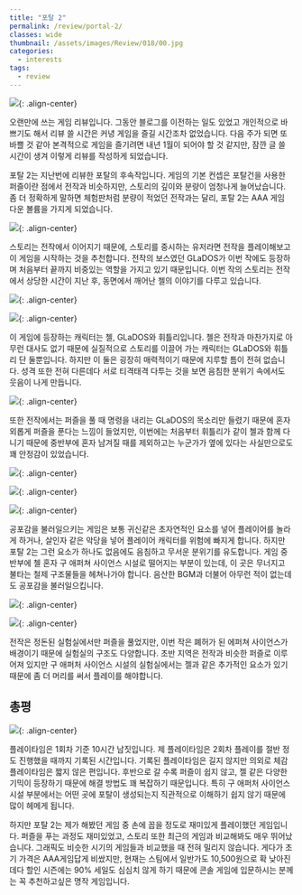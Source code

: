 ```yaml
---
title: "포탈 2"
permalink: /review/portal-2/
classes: wide
thumbnail: /assets/images/Review/018/00.jpg
categories:
  - interests
tags:
  - review
---
```


![](/assets/images/Review/018/00.jpg){: .align-center}

오랜만에 쓰는 게임 리뷰입니다. 그동안 블로그를 이전하는 일도 있었고 개인적으로 바쁘기도 해서 리뷰 쓸 시간은 커녕 게임을 즐길 시간조차 없었습니다. 다음 주가 되면 또 바쁠 것 같아 본격적으로 게임을 즐기려면 내년 1월이 되어야 할 것 같지만, 잠깐 글 쓸 시간이 생겨 이렇게 리뷰를 작성하게 되었습니다.

포탈 2는 지난번에 리뷰한 포탈의 후속작입니다. 게임의 기본 컨셉은 포탈건을 사용한 퍼즐이란 점에서 전작과 비슷하지만, 스토리의 깊이와 분량이 엄청나게 늘어났습니다. 좀 더 정확하게 말하면 체험판처럼 분량이 적었던 전작과는 달리, 포탈 2는 AAA 게임 다운 볼륨을 가지게 되었습니다.

![](/assets/images/Review/018/01.jpg){: .align-center}

스토리는 전작에서 이어지기 때문에, 스토리를 중시하는 유저라면 전작을 플레이해보고 이 게임을 시작하는 것을 추천합니다. 전작의 보스였던 GLaDOS가 이번 작에도 등장하며 처음부터 끝까지 비중있는 역할을 가지고 있기 때문입니다. 이번 작의 스토리는 전작에서 상당한 시간이 지난 후, 동면에서 깨어난 첼의 이야기를 다루고 있습니다.

![](/assets/images/Review/018/02.jpg){: .align-center}

![](/assets/images/Review/018/03.jpg){: .align-center}

이 게임에 등장하는 캐릭터는 첼, GLaDOS와 휘틀리입니다. 첼은 전작과 마찬가지로 아무런 대사도 없기 때문에 실질적으로 스토리를 이끌어 가는 캐릭터는 GLaDOS와 휘틀리 단 둘뿐입니다. 하지만 이 둘은 굉장히 매력적이기 때문에 지루할 틈이 전혀 없습니다. 성격 또한 전혀 다른데다 서로 티격태격 다투는 것을 보면 음침한 분위기 속에서도 웃음이 나게 만듭니다.

![](/assets/images/Review/018/04.jpg){: .align-center}

또한 전작에서는 퍼즐을 풀 때 명령을 내리는 GLaDOS의 목소리만 들렸기 때문에 혼자 외롭게 퍼즐을 푼다는 느낌이 들었지만, 이번에는 처음부터 휘틀리가 같이 첼과 함께 다니기 때문에 중반부에 혼자 남겨질 때를 제외하고는 누군가가 옆에 있다는 사실만으로도 꽤 안정감이 있었습니다.

![](/assets/images/Review/018/05.jpg){: .align-center}

![](/assets/images/Review/018/06.jpg){: .align-center}

![](/assets/images/Review/018/07.jpg){: .align-center}

공포감을 불러일으키는 게임은 보통 귀신같은 초자연적인 요소를 넣어 플레이어를 놀라게 하거나, 살인자 같은 악당을 넣어 플레이어 캐릭터를 위험에 빠지게 합니다. 하지만 포탈 2는 그런 요소가 하나도 없음에도 음침하고 무서운 분위기를 유도합니다. 게임 중반부에 첼 혼자 구 애퍼쳐 사이언스 시설로 떨어지는 부분이 있는데, 이 곳은 무너지고 불타는 철제 구조물들을 헤쳐나가야 합니다. 음산한 BGM과 더불어 아무런 적이 없는데도 공포감을 불러일으킵니다.

![](/assets/images/Review/018/08.jpg){: .align-center}

![](/assets/images/Review/018/09.jpg){: .align-center}

전작은 정돈된 실험실에서만 퍼즐을 풀었지만, 이번 작은 폐허가 된 에퍼쳐 사이언스가 배경이기 때문에 실험실의 구조도 다양합니다. 초반 지역은 전작과 비슷한 퍼즐로 이루어져 있지만 구 애퍼처 사이언스 시설의 실험실에서는 젤과 같은 추가적인 요소가 있기 때문에 좀 더 머리를 써서 플레이를 해야합니다.

## 총평

![](/assets/images/Review/018/10.png){: .align-center}

플레이타임은 1회차 기준 10시간 남짓입니다. 제 플레이타임은 2회차 플레이를 절반 정도 진행했을 때까지 기록된 시간입니다. 기록된 플레이타임은 길지 않지만 의외로 체감 플레이타임은 짧지 않은 편입니다. 후반으로 갈 수록 퍼즐이 쉽지 않고, 젤 같은 다양한 기믹이 등장하기 때문에 해결 방법도 꽤 복잡하기 때문입니다. 특히 구 애퍼처 사이언스 시설 부분에서는 어떤 곳에 포탈이 생성되는지 직관적으로 이해하기 쉽지 않기 때문에 많이 헤메게 됩니다.

하지만 포탈 2는 제가 해봤던 게임 중 손에 꼽을 정도로 재미있게 플레이했던 게임입니다. 퍼즐을 푸는 과정도 재미있었고, 스토리 또한 최근의 게임과 비교해봐도 매우 뛰어났습니다. 그래픽도 비슷한 시기의 게임들과 비교했을 때 전혀 밀리지 않습니다. 게다가 초기 가격은 AAA게임답게 비쌌지만, 현재는 스팀에서 일반가도 10,500원으로 확 낮아진데다 할인 시즌에는 90% 세일도 심심치 않게 하기 때문에 콘솔 게임에 입문하시는 분께는 꼭 추천하고싶은 명작 게임입니다.
